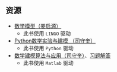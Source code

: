 ## 资源
- [数学模型（姜启源）](https://lz.qaiu.top/parser?url=https://cqu-openlib.lanzout.com/iPdc41ximgij)
    - 此书使用 `LINGO` 驱动
- [Python数学实验与建模 （司守奎）](https://lz.qaiu.top/parser?url=https://cqu-openlib.lanzout.com/if3pv1xiqa7g)
    - 此书使用 `Python` 驱动
- [数学建模算法与应用（司守奎）](https://lz.qaiu.top/parser?url=https://cqu-openlib.lanzout.com/iJipA1xjcnod)、[习题解答](https://lz.qaiu.top/parser?url=https://cqu-openlib.lanzout.com/iyJEQ1xjcqxa)
    - 此书使用 `Matlab` 驱动